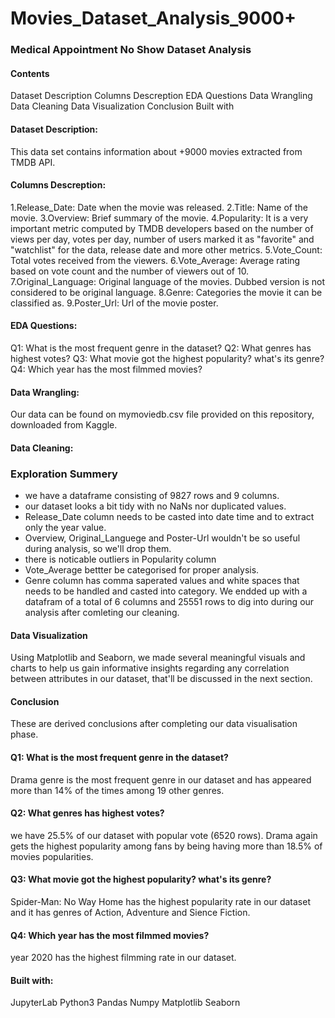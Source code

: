 # Movies_Dataset_Analysis_9000+

### Medical Appointment No Show Dataset Analysis
#### Contents
Dataset Description
Columns Descreption
EDA Questions
Data Wrangling
Data Cleaning
Data Visualization
Conclusion
Built with

#### Dataset Description:
This data set contains information about +9000 movies extracted from TMDB API.

#### Columns Descreption:
1.Release_Date: Date when the movie was released.
2.Title: Name of the movie.
3.Overview: Brief summary of the movie.
4.Popularity: It is a very important metric computed by TMDB developers based on the number of views per day, votes per day, number of users marked it as "favorite" and "watchlist" for the data, release date and more other metrics.
5.Vote_Count: Total votes received from the viewers.
6.Vote_Average: Average rating based on vote count and the number of viewers out of 10.
7.Original_Language: Original language of the movies. Dubbed version is not considered to be original language.
8.Genre: Categories the movie it can be classified as.
9.Poster_Url: Url of the movie poster.

#### EDA Questions:
Q1: What is the most frequent genre in the dataset?
Q2: What genres has highest votes?
Q3: What movie got the highest popularity? what's its genre?
Q4: Which year has the most filmmed movies?

#### Data Wrangling:
Our data can be found on mymoviedb.csv file provided on this repository, downloaded from Kaggle.

#### Data Cleaning:
### Exploration Summery
- we have a dataframe consisting of 9827 rows and 9 columns.
- our dataset looks a bit tidy with no NaNs nor duplicated values.
- Release_Date column needs to be casted into date time and to extract only the year value.
- Overview, Original_Languege and Poster-Url wouldn't be so useful during analysis, so we'll drop them.
- there is noticable outliers in Popularity column
- Vote_Average bettter be categorised for proper analysis.
- Genre column has comma saperated values and white spaces that needs to be handled and casted into category.
We endded up with a datafram of a total of 6 columns and 25551 rows to dig into during our analysis after comleting our cleaning.

#### Data Visualization
Using Matplotlib and Seaborn, we made several meaningful visuals and charts to help us gain informative insights regarding any correlation between attributes in our dataset, that'll be discussed in the next section.

#### Conclusion
These are derived conclusions after completing our data visualisation phase.

#### Q1: What is the most frequent genre in the dataset?
Drama genre is the most frequent genre in our dataset and has appeared more than 14% of the times among 19 other genres.

#### Q2: What genres has highest votes?
we have 25.5% of our dataset with popular vote (6520 rows). Drama again gets the highest popularity among fans by being having more than 18.5% of movies popularities.

#### Q3: What movie got the highest popularity? what's its genre?
Spider-Man: No Way Home has the highest popularity rate in our dataset and it has genres of Action, Adventure and Sience Fiction.

#### Q4: Which year has the most filmmed movies?
year 2020 has the highest filmming rate in our dataset.

#### Built with:
JupyterLab
Python3
Pandas
Numpy
Matplotlib
Seaborn
